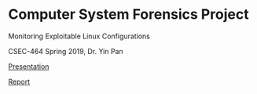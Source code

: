 # Computer System Forensics Project

Monitoring Exploitable Linux Configurations

CSEC-464 Spring 2019, Dr. Yin Pan

[Presentation](https://docs.google.com/presentation/d/1Vmy5GfaKUVNx9DWgvtpwRTafaQvl46dPQPUy-OqTHYg/edit?usp=sharing)

[Report](https://docs.google.com/document/d/16ECFoTp1-MIfFMOnBcl_bBOmep8b6416mf8a_tx3BJk/edit?usp=sharing)